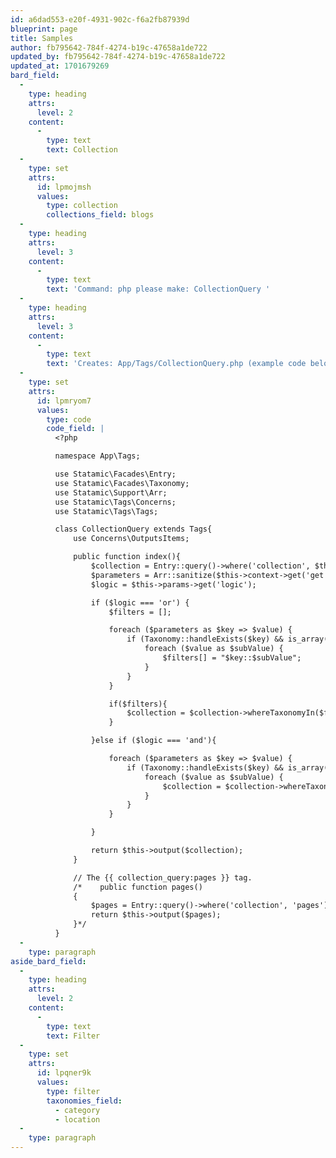 ```yaml
---
id: a6dad553-e20f-4931-902c-f6a2fb87939d
blueprint: page
title: Samples
author: fb795642-784f-4274-b19c-47658a1de722
updated_by: fb795642-784f-4274-b19c-47658a1de722
updated_at: 1701679269
bard_field:
  -
    type: heading
    attrs:
      level: 2
    content:
      -
        type: text
        text: Collection
  -
    type: set
    attrs:
      id: lpmojmsh
      values:
        type: collection
        collections_field: blogs
  -
    type: heading
    attrs:
      level: 3
    content:
      -
        type: text
        text: 'Command: php please make: CollectionQuery '
  -
    type: heading
    attrs:
      level: 3
    content:
      -
        type: text
        text: 'Creates: App/Tags/CollectionQuery.php (example code below)'
  -
    type: set
    attrs:
      id: lpmryom7
      values:
        type: code
        code_field: |
          <?php

          namespace App\Tags;

          use Statamic\Facades\Entry;
          use Statamic\Facades\Taxonomy;
          use Statamic\Support\Arr;
          use Statamic\Tags\Concerns;
          use Statamic\Tags\Tags;

          class CollectionQuery extends Tags{
              use Concerns\OutputsItems;

              public function index(){
                  $collection = Entry::query()->where('collection', $this->params->get('collection'));
                  $parameters = Arr::sanitize($this->context->get('get'));
                  $logic = $this->params->get('logic');

                  if ($logic === 'or') {
                      $filters = [];

                      foreach ($parameters as $key => $value) {
                          if (Taxonomy::handleExists($key) && is_array($value)) {
                              foreach ($value as $subValue) {
                                  $filters[] = "$key::$subValue";
                              }
                          }
                      }

                      if($filters){
                          $collection = $collection->whereTaxonomyIn($filters);
                      }

                  }else if ($logic === 'and'){

                      foreach ($parameters as $key => $value) {
                          if (Taxonomy::handleExists($key) && is_array($value)) {
                              foreach ($value as $subValue) {
                                  $collection = $collection->whereTaxonomy("$key::$subValue");
                              }
                          }
                      }

                  }

                  return $this->output($collection);
              }

              // The {{ collection_query:pages }} tag.
              /*    public function pages()
              {
                  $pages = Entry::query()->where('collection', 'pages');
                  return $this->output($pages);
              }*/
          }
  -
    type: paragraph
aside_bard_field:
  -
    type: heading
    attrs:
      level: 2
    content:
      -
        type: text
        text: Filter
  -
    type: set
    attrs:
      id: lpqner9k
      values:
        type: filter
        taxonomies_field:
          - category
          - location
  -
    type: paragraph
---
```

